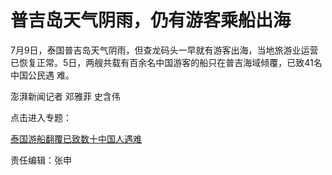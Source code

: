 # 普吉岛天气阴雨，仍有游客乘船出海

7月9日，泰国普吉岛天气阴雨，但查龙码头一早就有游客出海，当地旅游业运营已恢复正常。5日，两艘共载有百余名中国游客的船只在普吉海域倾覆，已致41名中国公民遇
难。

澎湃新闻记者 邓雅菲 史含伟

点击进入专题：

[泰国游船翻覆已致数十中国人遇难](http://news.sina.cn/zt_d/youchuan0705)

责任编辑：张申

